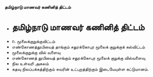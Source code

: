 **தமிழ்நாடு மாணவர் கணினித் திட்டம்**
- # தமிழ்நாடு மாணவர் கணினித் திட்டம்
- n. மூலைக்குறுக்குவிட்டம்
- எண்கோணத்தூபியைத் தாங்கும் சதுரக்கோபுர மூலைக் குறுக்குக் கல்விட்டம்
- மூலைக்குறுக்கு வில் வளைவு
- எண்கோணத் தூபியைத் தாங்கும் சதுரக்கோபுர மூலைக் குறுக்கு வில்வளைவு
- நில உள்வரி அகலம்
- கதவு நிலப்பக்கத்திற்கும் சுவரின் உட்புறத்திற்கும் இடையேயுள்ள கட்டுமானம்.

